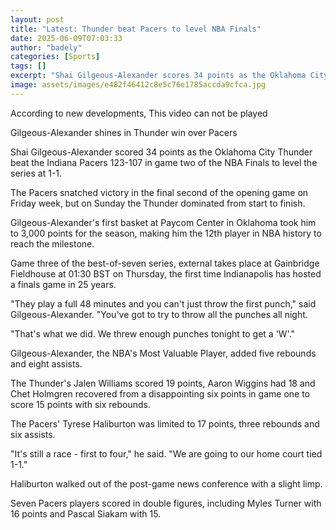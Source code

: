 ```yaml
---
layout: post
title: "Latest: Thunder beat Pacers to level NBA Finals"
date: 2025-06-09T07:03:33
author: "badely"
categories: [Sports]
tags: []
excerpt: "Shai Gilgeous-Alexander scores 34 points as the Oklahoma City Thunder beat the Indiana Pacers 123-107 in game two of the NBA Finals."
image: assets/images/e482f46412c8e5c76e1785accda9cfca.jpg
---
```


According to new developments, This video can not be played

Gilgeous-Alexander shines in Thunder win over Pacers

Shai Gilgeous-Alexander scored 34 points as the Oklahoma City Thunder beat the Indiana Pacers 123-107 in game two of the NBA Finals to level the series at 1-1.

The Pacers snatched victory in the final second of the opening game on Friday week, but on Sunday the Thunder dominated from start to finish.

Gilgeous-Alexander's first basket at Paycom Center in Oklahoma took him to 3,000 points for the season, making him the 12th player in NBA history to reach the milestone.

Game three of the best-of-seven series, external takes place at Gainbridge Fieldhouse at 01:30 BST on Thursday, the first time Indianapolis has hosted a finals game in 25 years.

"They play a full 48 minutes and you can't just throw the first punch," said Gilgeous-Alexander. "You've got to try to throw all the punches all night.

"That's what we did. We threw enough punches tonight to get a 'W'."

Gilgeous-Alexander, the NBA's Most Valuable Player, added five rebounds and  eight assists.

The Thunder's Jalen Williams scored 19 points, Aaron Wiggins had 18 and Chet Holmgren recovered from a disappointing six points in game one to score 15 points with six rebounds.

The Pacers' Tyrese Haliburton was limited to 17 points, three rebounds and six assists.

"It's still a race - first to four," he said. "We are going to our home court tied 1-1."

Haliburton walked out of the post-game news conference with a slight limp.

Seven Pacers players scored in double figures, including Myles Turner with 16 points and Pascal Siakam with 15.

